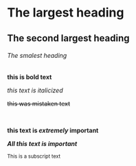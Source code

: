 # The largest heading

## The second largest heading

###### The smalest heading

**this is bold text**

_this text is italicized_

~~this was mistaken text~~

<br>

**this text is _extremely_ important**

**_All this text is important_**

<sub>This is a subscript text</sub>
